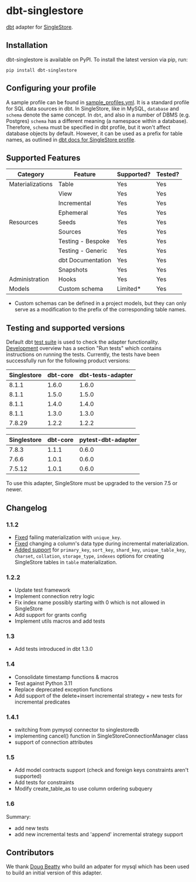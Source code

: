 # dbt-singlestore

[dbt](https://www.getdbt.com/) adapter for [SingleStore](https://www.singlestore.com/).

## Installation

dbt-singlestore is available on PyPI. To install the latest version via pip, run:

```
pip install dbt-singlestore
```

## Configuring your profile

A sample profile can be found in
[sample_profiles.yml](dbt/include/singlestore/sample_profiles.yml). It is a standard profile for SQL data sources in dbt.
In SingleStore, like in MySQL, `database` and `schema` denote the same concept. In `dbt`, and also in a number of DBMS (e.g. Postgres) `schema` has a different meaning (a namespace within a database). Therefore, `schema` must be specified in dbt profile, but it won't affect database objects by default. However, it can be used as a prefix for table names, as outlined in [dbt docs for SingleStore profile](https://docs.getdbt.com/reference/warehouse-profiles/singlestore-profile).

## Supported Features

Category          | Feature           | Supported? | Tested? 
------------------|-------------------|------------|--------
Materializations  | Table             | Yes        | Yes
&nbsp;            | View              | Yes        | Yes
&nbsp;            | Incremental       | Yes        | Yes
&nbsp;            | Ephemeral         | Yes        | Yes
Resources         | Seeds             | Yes        | Yes
&nbsp;            | Sources           | Yes        | Yes
&nbsp;            | Testing - Bespoke | Yes        | Yes
&nbsp;            | Testing - Generic | Yes        | Yes
&nbsp;            | dbt Documentation | Yes        | Yes
&nbsp;            | Snapshots         | Yes        | Yes
Administration    | Hooks             | Yes        | Yes
Models            | Custom schema     | Limited*   | Yes

* Custom schemas can be defined in a project models, but they can only serve as a modification to the prefix of the corresponding table names.  

## Testing and supported versions

Default dbt [test suite](tests/test_basic.py) is used to check the adapter functionality. [Development](Development.md) overview has a section "Run tests" which contains instructions on running the tests. Currently, the tests have been successfully run for the following product versions:

Singlestore | dbt-core | dbt-tests-adapter
------------|----------|-------------------
8.1.1       | 1.6.0    | 1.6.0
8.1.1       | 1.5.0    | 1.5.0
8.1.1       | 1.4.0    | 1.4.0
8.1.1       | 1.3.0    | 1.3.0
7.8.29      | 1.2.2    | 1.2.2

Singlestore | dbt-core | pytest-dbt-adapter
------------|----------|-------------------
7.8.3       | 1.1.1    | 0.6.0
7.6.6       | 1.0.1    | 0.6.0
7.5.12      | 1.0.1    | 0.6.0

To use this adapter, SingleStore must be upgraded to the version 7.5 or newer.

## Changelog

### 1.1.2
- [Fixed]((https://github.com/memsql/dbt-singlestore/issues/6)) failing materialization with `unique_key`.
- [Fixed](https://github.com/memsql/dbt-singlestore/issues/7) changing a column's data type during incremental materialization.
- [Added support](https://github.com/memsql/dbt-singlestore/issues/5) for `primary_key`, `sort_key`, `shard_key`, `unique_table_key`, `charset`, `collation`, `storage_type`, `indexes` options for creating SingleStore tables in `table` materialization.

### 1.2.2
- Update test framework
- Implement connection retry logic
- Fix index name possibly starting with 0 which is not allowed in SingleStore
- Add support for grants config
- Implement utils macros and add tests

### 1.3
- Add tests introduced in dbt 1.3.0

### 1.4
- Consolidate timestamp functions & macros
- Test against Python 3.11
- Replace deprecated exception functions
- Add support of the delete+insert incremental strategy + new tests for incremental predicates

### 1.4.1
- switching from pymysql connector to singlestoredb
- implementing cancel() function in SingleStoreConnectionManager class
- support of connection attributes

### 1.5
- Add model contracts support (check and foreign keys constraints aren't supported)
- Add tests for constraints
- Modify create_table_as to use column ordering subquery

### 1.6
Summary:
- add new tests
- add new incremental tests and 'append' incremental strategy support

## Contributors

We thank [Doug Beatty](https://github.com/dbeatty10) who build an adpater for mysql which has been used to build an initial version of this adapter.
